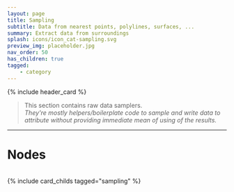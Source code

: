 ```yaml
---
layout: page
title: Sampling
subtitle: Data from nearest points, polylines, surfaces, ...
summary: Extract data from surroundings
splash: icons/icon_cat-sampling.svg
preview_img: placeholder.jpg
nav_order: 50
has_children: true
tagged:
    - category
---
```


{% include header_card %}

> This section contains raw data samplers.  
> *They're mostly helpers/boilerplate code to sample and write data to attribute without providing immediate mean of using of the results.*

---
# Nodes
<br>
{% include card_childs tagged="sampling" %}